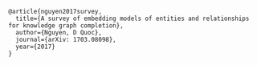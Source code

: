 ﻿```
@article{nguyen2017survey,
  title={A survey of embedding models of entities and relationships for knowledge graph completion},
  author={Nguyen, D Quoc},
  journal={arXiv: 1703.08098},
  year={2017}
}
```
